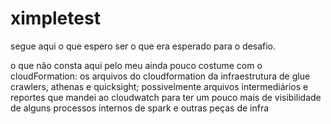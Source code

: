 # ximpletest

segue aqui o que espero ser o que era esperado para o desafio.

o que não consta aqui pelo meu ainda pouco costume com o cloudFormation:
os arquivos do cloudformation da infraestrutura de glue crawlers, athenas e quicksight;
possivelmente arquivos intermediários e reportes que mandei ao cloudwatch para ter um pouco mais de 
visibilidade de alguns processos internos de spark e outras peças de infra
